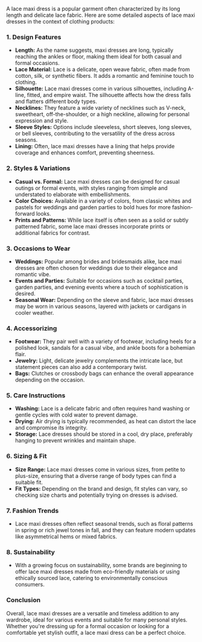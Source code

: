 A lace maxi dress is a popular garment often characterized by its long length and delicate lace fabric. Here are some detailed aspects of lace maxi dresses in the context of clothing products:

### 1. **Design Features**
   - **Length:** As the name suggests, maxi dresses are long, typically reaching the ankles or floor, making them ideal for both casual and formal occasions.
   - **Lace Material:** Lace is a delicate, open weave fabric, often made from cotton, silk, or synthetic fibers. It adds a romantic and feminine touch to clothing.
   - **Silhouette:** Lace maxi dresses come in various silhouettes, including A-line, fitted, and empire waist. The silhouette affects how the dress falls and flatters different body types.
   - **Necklines:** They feature a wide variety of necklines such as V-neck, sweetheart, off-the-shoulder, or a high neckline, allowing for personal expression and style.
   - **Sleeve Styles:** Options include sleeveless, short sleeves, long sleeves, or bell sleeves, contributing to the versatility of the dress across seasons.
   - **Lining:** Often, lace maxi dresses have a lining that helps provide coverage and enhances comfort, preventing sheerness.

### 2. **Styles & Variations**
   - **Casual vs. Formal:** Lace maxi dresses can be designed for casual outings or formal events, with styles ranging from simple and understated to elaborate with embellishments.
   - **Color Choices:** Available in a variety of colors, from classic whites and pastels for weddings and garden parties to bold hues for more fashion-forward looks.
   - **Prints and Patterns:** While lace itself is often seen as a solid or subtly patterned fabric, some lace maxi dresses incorporate prints or additional fabrics for contrast.

### 3. **Occasions to Wear**
   - **Weddings:** Popular among brides and bridesmaids alike, lace maxi dresses are often chosen for weddings due to their elegance and romantic vibe.
   - **Events and Parties:** Suitable for occasions such as cocktail parties, garden parties, and evening events where a touch of sophistication is desired.
   - **Seasonal Wear:** Depending on the sleeve and fabric, lace maxi dresses may be worn in various seasons, layered with jackets or cardigans in cooler weather.

### 4. **Accessorizing**
   - **Footwear:** They pair well with a variety of footwear, including heels for a polished look, sandals for a casual vibe, and ankle boots for a bohemian flair.
   - **Jewelry:** Light, delicate jewelry complements the intricate lace, but statement pieces can also add a contemporary twist.
   - **Bags:** Clutches or crossbody bags can enhance the overall appearance depending on the occasion.

### 5. **Care Instructions**
   - **Washing:** Lace is a delicate fabric and often requires hand washing or gentle cycles with cold water to prevent damage.
   - **Drying:** Air drying is typically recommended, as heat can distort the lace and compromise its integrity.
   - **Storage:** Lace dresses should be stored in a cool, dry place, preferably hanging to prevent wrinkles and maintain shape.

### 6. **Sizing & Fit**
   - **Size Range:** Lace maxi dresses come in various sizes, from petite to plus-size, ensuring that a diverse range of body types can find a suitable fit.
   - **Fit Types:** Depending on the brand and design, fit styles can vary, so checking size charts and potentially trying on dresses is advised.

### 7. **Fashion Trends**
   - Lace maxi dresses often reflect seasonal trends, such as floral patterns in spring or rich jewel tones in fall, and they can feature modern updates like asymmetrical hems or mixed fabrics.

### 8. **Sustainability**
   - With a growing focus on sustainability, some brands are beginning to offer lace maxi dresses made from eco-friendly materials or using ethically sourced lace, catering to environmentally conscious consumers.

### Conclusion
Overall, lace maxi dresses are a versatile and timeless addition to any wardrobe, ideal for various events and suitable for many personal styles. Whether you're dressing up for a formal occasion or looking for a comfortable yet stylish outfit, a lace maxi dress can be a perfect choice.